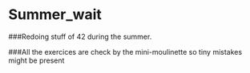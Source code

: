 # Summer_wait
###Redoing stuff of 42 during the summer.

###All the exercices are check by the mini-moulinette so tiny mistakes might be present
